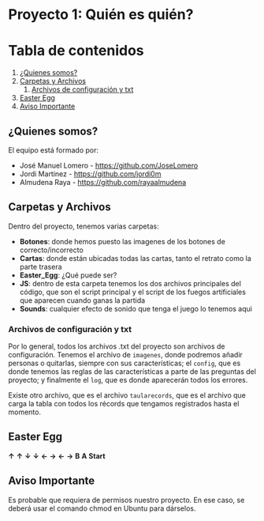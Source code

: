 # Proyecto 1: Quién es quién?

# Tabla de contenidos
1. [¿Quienes somos?](#quienes-somos)
2. [Carpetas y Archivos](#carpetas-archivos)
   1. [Archivos de configuración y txt](#archivos-configuracion)
3. [Easter Egg](#easteregg)
4. [Aviso Importante](#aviso)

## ¿Quienes somos? <a name="quienes-somos"></a>
El equipo está formado por:
- José Manuel Lomero - https://github.com/JoseLomero
- Jordi Martinez - https://github.com/jordi0m
- Almudena Raya - https://github.com/rayaalmudena

## Carpetas y Archivos <a name="carpetas-archivos"></a>
Dentro del proyecto, tenemos varias carpetas:
- **Botones**: donde hemos puesto las imagenes de los botones de correcto/incorrecto
- **Cartas**: donde están ubicadas todas las cartas, tanto el retrato como la parte trasera
- **Easter_Egg**: ¿Qué puede ser?
- **JS**: dentro de esta carpeta tenemos los dos archivos principales del código, que son el script principal y el script de los fuegos artificiales que aparecen cuando ganas la partida
- **Sounds**: cualquier efecto de sonido que tenga el juego lo tenemos aqui

### Archivos de configuración y txt <a name="archivos-configuracion"></a>
Por lo general, todos los archivos .txt del proyecto son archivos de configuración. Tenemos el archivo de `imagenes`, donde podremos añadir personas o quitarlas, siempre con sus características; el `config`, que es donde tenemos las reglas de las características a parte de las preguntas del proyecto; y finalmente el `log`, que es donde aparecerán todos los errores.

Existe otro archivo, que es el archivo `taularecords`, que es el archivo que carga la tabla con todos los récords que tengamos registrados hasta el momento.

## Easter Egg <a name="easteregg"></a>
**↑** **↑** **↓** **↓** **←** **→** **←** **→** **B** **A** **Start**


## Aviso Importante <a name="aviso"></a>
Es probable que requiera de permisos nuestro proyecto. En ese caso, se deberá usar el comando chmod en Ubuntu para dárselos.
